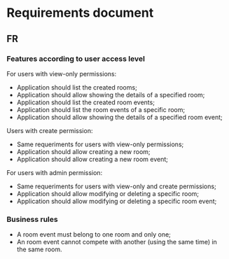 # Requirements document

## FR

### Features according to user access level

For users with view-only permissions:

- Application should list the created rooms;
- Application should allow showing the details of a specified room;
- Application should list the created room events;
- Application should list the room events of a specific room;
- Application should allow showing the details of a specified room event;

Users with create permission:

- Same requeriments for users with view-only permissions;
- Application should allow creating a new room;
- Application should allow creating a new room event;

For users with admin permission:

- Same requeriments for users with view-only and create permissions;
- Application should allow modifying or deleting a specific room;
- Application should allow modifying or deleting a specific room event;

### Business rules

- A room event must belong to one room and only one;
- An room event cannot compete with another (using the same time) in the same room.
